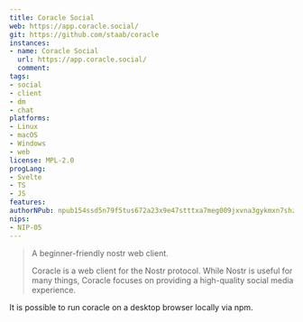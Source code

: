 ```yaml
---
title: Coracle Social
web: https://app.coracle.social/
git: https://github.com/staab/coracle
instances:
- name: Coracle Social
  url: https://app.coracle.social/
  comment: 
tags:
- social
- client
- dm
- chat
platforms:
- Linux
- macOS
- Windows
- web
license: MPL-2.0
progLang: 
- Svelte
- TS
- JS
features:
authorNPub: npub154ssd5n79f5tus672a23x9e47stttxa7meg009jxvna3gykmxn7shzd2rh
nips:
- NIP-05
---
```


> A beginner-friendly nostr web client.
> 
> Coracle is a web client for the Nostr protocol. While Nostr is useful for many things, Coracle focuses on providing a high-quality social media experience.

It is possible to run coracle on a desktop browser locally via npm.

